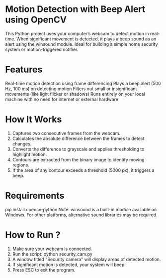 # Motion Detection with Beep Alert using OpenCV
This Python project uses your computer’s webcam to detect motion in real-time. When significant movement is detected, it plays a beep sound as an alert using the winsound module. Ideal for building a simple home security system or motion-triggered notifier.

# Features
Real-time motion detection using frame differencing
Plays a beep alert (500 Hz, 100 ms) on detecting motion
Filters out small or insignificant movements (like light flicker or shadows)
Runs entirely on your local machine with no need for internet or external hardware

# How It Works
1. Captures two consecutive frames from the webcam.
2. Calculates the absolute difference between the frames to detect changes.
3. Converts the difference to grayscale and applies thresholding to highlight motion.
4. Contours are extracted from the binary image to identify moving regions.
5. If the area of any contour exceeds a threshold (5000 px), it triggers a beep.

# Requirements
pip install opencv-python
Note: winsound is a built-in module available on Windows. For other platforms, alternative sound libraries may be required.

# How to Run ?
1. Make sure your webcam is connected.
2. Run the script:
python security_cam.py
3. A window titled "Security camera" will display areas of detected motion.
4. If significant motion is detected, your system will beep.
5. Press ESC to exit the program.



